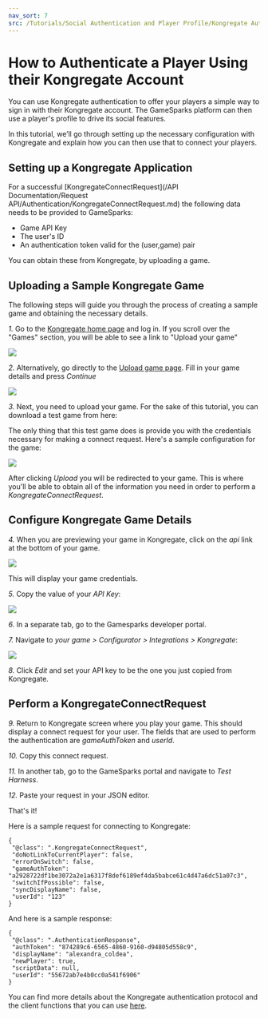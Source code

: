 ```yaml
---
nav_sort: 7
src: /Tutorials/Social Authentication and Player Profile/Kongregate Authentication.md
---
```


# How to Authenticate a Player Using their Kongregate Account

You can use Kongregate authentication to offer your players a simple way to sign in with their Kongregate account. The GameSparks platform can then use a player's profile to drive its social features.

In this tutorial, we’ll go through setting up the necessary configuration with Kongregate and explain how you can then use that to connect your players.

## Setting up a Kongregate Application

For a successful [KongregateConnectRequest](/API Documentation/Request API/Authentication/KongregateConnectRequest.md) the following data needs to be provided to GameSparks:

* Game API Key
* The user's ID
* An authentication token valid for the (user,game) pair

You can obtain these from Kongregate, by uploading a game.

## Uploading a Sample Kongregate Game

The following steps will guide you through the process of creating a sample game and obtaining the necessary details.

*1.* Go to the [Kongregate home page](http://www.kongregate.com/) and log in. If you scroll over the "Games" section, you will be able to see a link to "Upload your game"

![](img/AuthKon/1.png)

*2.* Alternatively, go directly to the [Upload game page](http://www.kongregate.com/games/new). Fill in your game details and press *Continue*

![](img/AuthKon/2.png)

*3.* Next, you need to upload your game. For the sake of this tutorial, you can download a test game from here:  

The only thing that this test game does is provide you with the credentials necessary for making a connect request. Here's a sample configuration for the game:

![](img/AuthKon/3.png)

After clicking *Upload* you will be redirected to your game. This is where you'll be able to obtain all of the information you need in order to perform a *KongregateConnectRequest*.

## Configure Kongregate Game Details

*4.* When you are previewing your game in Kongregate, click on the *api* link at the bottom of your game.

![](img/AuthKon/4.png)

This will display your game credentials.

*5.* Copy the value of your *API Key*:

![](img/AuthKon/5.png)

*6.* In a separate tab, go to the Gamesparks developer portal.

*7.* Navigate to *your game > Configurator > Integrations > Kongregate*:

![](img/AuthKon/6.png)

*8.* Click *Edit* and set your API key to be the one you just copied from Kongregate.

## Perform a KongregateConnectRequest

*9.* Return to Kongregate screen where you play your game. This should display a connect request for your user. The fields that are used to perform the authentication are *gameAuthToken* and *userId*.

*10.* Copy this connect request.

*11.* In another tab, go to the GameSparks portal and navigate to *Test Harness*.

*12.* Paste your request in your JSON editor.

That's it!

Here is a sample request for connecting to Kongregate:

```  
{
 "@class": ".KongregateConnectRequest",
 "doNotLinkToCurrentPlayer": false,
 "errorOnSwitch": false,
 "gameAuthToken": "a2928722df1be3072a2e1a6317f8def6189ef4da5babce61c4d47a6dc51a07c3",
 "switchIfPossible": false,
 "syncDisplayName": false,
 "userId": "123"
}
```

And here is a sample response:

```
{
 "@class": ".AuthenticationResponse",
 "authToken": "874289c6-6565-4860-9160-d94805d558c9",
 "displayName": "alexandra_coldea",
 "newPlayer": true,
 "scriptData": null,
 "userId": "55672ab7e4b0cc0a541f6906"
}
```

You can find more details about the Kongregate authentication protocol and the client functions that you can use [here](http://developers.kongregate.com/docs/api-overview/intro).
